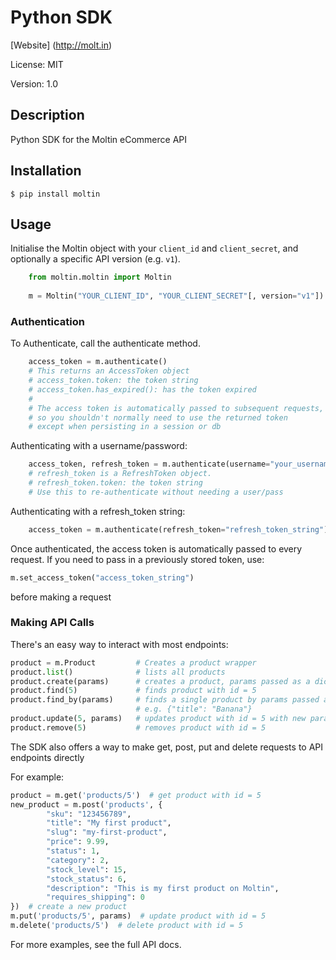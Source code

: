 # Python SDK

[Website] (http://molt.in)

License: MIT

Version: 1.0

## Description

Python SDK for the Moltin eCommerce API

## Installation

    $ pip install moltin

## Usage

Initialise the Moltin object with your `client_id` and `client_secret`, and optionally a specific API version (e.g. `v1`).

```python
    from moltin.moltin import Moltin
    
    m = Moltin("YOUR_CLIENT_ID", "YOUR_CLIENT_SECRET"[, version="v1"])
```    

### Authentication

To Authenticate, call the authenticate method.

```python
    access_token = m.authenticate()
    # This returns an AccessToken object
    # access_token.token: the token string
    # access_token.has_expired(): has the token expired
    #
    # The access token is automatically passed to subsequent requests, 
    # so you shouldn't normally need to use the returned token
    # except when persisting in a session or db
```
    
Authenticating with a username/password:

```python
    access_token, refresh_token = m.authenticate(username="your_username", password="your_password")
    # refresh_token is a RefreshToken object.
    # refresh_token.token: the token string
    # Use this to re-authenticate without needing a user/pass
```

Authenticating with a refresh_token string:

```python
    access_token = m.authenticate(refresh_token="refresh_token_string")
```

Once authenticated, the access token is automatically passed to every request.
If you need to pass in a previously stored token, use:
```python
m.set_access_token("access_token_string")
```
before making a request

### Making API Calls

There's an easy way to interact with most endpoints:

```python
product = m.Product         # Creates a product wrapper
product.list()              # lists all products
product.create(params)      # creates a product, params passed as a dict
product.find(5)             # finds product with id = 5
product.find_by(params)     # finds a single product by params passed as a dict,
                            # e.g. {"title": "Banana"}
product.update(5, params)   # updates product with id = 5 with new params
product.remove(5)           # removes product with id = 5
```

The SDK also offers a way to make get, post, put and delete requests to API endpoints directly

For example:

```python
product = m.get('products/5')  # get product with id = 5 
new_product = m.post('products', {
        "sku": "123456789",
        "title": "My first product",
        "slug": "my-first-product",
        "price": 9.99,
        "status": 1,
        "category": 2,
        "stock_level": 15,
        "stock_status": 6,
        "description": "This is my first product on Moltin",
        "requires_shipping": 0
})  # create a new product
m.put('products/5', params)  # update product with id = 5
m.delete('products/5')  # delete product with id = 5
```


For more examples, see the full API docs.

